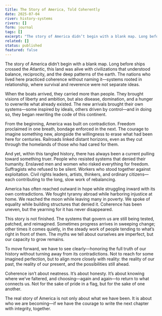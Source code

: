 ```yaml
---
title: The Story of America, Told Coherently
date: 2025-07-04
river: history-systems
rivers: []
form: journal
tags: []
excerpt: "The story of America didn’t begin with a blank map. Long before ships crossed the Atlantic, this land was alive with civilizations that understood balance, reciprocity, and the deep patterns of the earth. The nations…"
related: []
status: published
featured: false
---
```

The story of America didn’t begin with a blank map. Long before ships crossed the Atlantic, this land was alive with civilizations that understood balance, reciprocity, and the deep patterns of the earth. The nations who lived here practiced coherence without naming it—systems rooted in relationship, where survival and reverence were not separate ideas.

When the boats arrived, they carried more than people. They brought visions of liberty and ambition, but also disease, domination, and a hunger to overwrite what already existed. The new arrivals brought their own systems—some inspired by ideals, others driven by control—and in doing so, they began rewriting the code of this continent.

From the beginning, America was built on contradiction. Freedom proclaimed in one breath, bondage enforced in the next. The courage to imagine something new, alongside the willingness to erase what had been here for centuries. Railroads linked distant horizons, even as they cut through the homelands of those who had cared for them.

And yet, within this tangled history, there has always been a current pulling toward something truer. People who resisted systems that denied their humanity. Enslaved men and women who risked everything for freedom. Suffragists who refused to be silent. Workers who stood together against exploitation. Civil rights leaders, artists, thinkers, and ordinary citizens—each contributing to the long, slow work of rebalancing.

America has often reached outward in hope while struggling inward with its own contradictions. We fought tyranny abroad while harboring injustice at home. We reached the moon while leaving many in poverty. We spoke of equality while building structures that denied it. Coherence has been uneven, but the yearning for it has never disappeared.

This story is not finished. The systems that govern us are still being tested, patched, and reimagined. Sometimes progress arrives in sweeping change; other times it comes quietly, in the steady work of people tending to what’s right in front of them. The myths we tell about ourselves are imperfect, but our capacity to grow remains.

To move forward, we have to see clearly—honoring the full truth of our history without turning away from its contradictions. Not to reach for some imagined perfection, but to align more closely with reality: the reality of our past, the reality of our present, and the possibilities still ahead.

Coherence isn’t about neatness. It’s about honesty. It’s about knowing where we’ve faltered, and choosing—again and again—to return to what connects us. Not for the sake of pride in a flag, but for the sake of one another.

The real story of America is not only about what we have been. It is about who we are becoming—if we have the courage to write the next chapter with integrity, together.